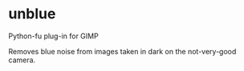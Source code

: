 unblue
======

Python-fu plug-in for GIMP

Removes blue noise from images taken in dark on the not-very-good camera.
